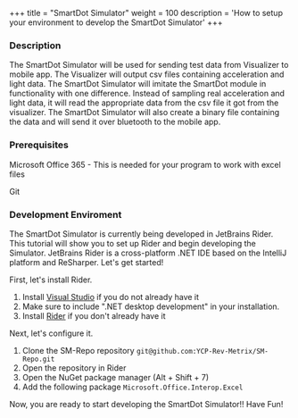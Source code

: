 +++
title = "SmartDot Simulator"
weight = 100
description = 'How to setup your environment to develop the SmartDot Simulator'
+++

### Description
The SmartDot Simulator will be used for sending test data from Visualizer to mobile app. The Visualizer will output csv files containing acceleration and light data. The SmartDot Simulator will imitate the SmartDot module in functionality with one difference. Instead of sampling real acceleration and light data, it will read the appropriate data from the csv file it got from the visualizer. The SmartDot Simulator will also create a binary file containing the data and will send it over bluetooth to the mobile app.

### Prerequisites
Microsoft Office 365 - This is needed for your program to work with excel files

Git

### Development Enviroment
The SmartDot Simulator is currently being developed in JetBrains Rider. This tutorial will show you to set up Rider and begin developing the Simulator. JetBrains Rider is a cross-platform .NET IDE based on the IntelliJ platform and ReSharper. Let's get started!

First, let's install Rider.
1. Install [Visual Studio](https://visualstudio.microsoft.com/) if you do not already have it
1. Make sure to include ".NET desktop development" in your installation.
1. Install [Rider](https://www.jetbrains.com/help/rider/Installation_guide.html#toolbox) if you don't already have it

Next, let's configure it.
1. Clone the SM-Repo repository `git@github.com:YCP-Rev-Metrix/SM-Repo.git`
1. Open the repository in Rider
1. Open the NuGet package manager (Alt + Shift + 7)
1. Add the following package `Microsoft.Office.Interop.Excel`

Now, you are ready to start developing the SmartDot Simulator!! Have Fun!